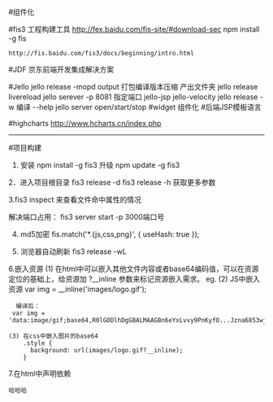 #组件化

#fis3  工程构建工具
    http://fex.baidu.com/fis-site/#download-sec
    npm install -g fis

    http://fis.baidu.com/fis3/docs/beginning/intro.html

#JDF   京东前端开发集成解决方案

#Jello    jello release -mopd output  打包编译版本压缩 产出文件夹
          jello release livereload
          jello serever -p 8081   指定端口
  jello-jsp
  jello-velocity
  jello  release -w  编译  --help
  jello server open/start/stop
#widget  组件化
#后端JSP模板语言

#highcharts
http://www.hcharts.cn/index.php



*******
#项目构建
  1. 安装 npm install -g fis3
     升级  npm update -g fis3

  2．进入项目根目录
    fis3 release -d <path>
    fis3 release -h 获取更多参数

  3.fis3 inspect 来查看文件命中属性的情况

  解决端口占用：
    fis3 server start -p 3000端口号

  4. md5加密
    fis.match('*.{js,css,png}', {
      useHash: true
    });

  5. 浏览器自动刷新
    fis3 release -wL

  6.嵌入资源
    (1) 在html中可以嵌入其他文件内容或者base64编码值，可以在资源定位的基础上，给资源加 ?__inline 参数来标记资源嵌入需求。
    eg.  <link rel="stylesheet" type="text/css" href="demo.css?__inline">
         <link rel="import" href="demo.html?__inline">
    (2) JS中嵌入资源
     var img = __inline('images/logo.gif');

      编译后：   
     var img = 'data:image/gif;base64,R0lGODlhDgGBALMAAGBn6eYxLvvy9PnKyfO...Jzna6853wjKc850nPeoYgAgA7';

    (3) 在css中嵌入图片的base64
        .style {
          background: url(images/logo.gif?__inline);
        }

  7.在html中声明依赖
    <!--  
      @rquire demo.js
      @require "demo.css"
    -->







    哈哈哈
